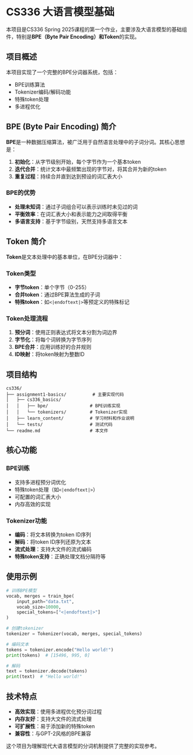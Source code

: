# CS336 大语言模型基础

本项目是CS336 Spring 2025课程的第一个作业，主要涉及大语言模型的基础组件，特别是**BPE（Byte Pair Encoding）**和**Token**的实现。

## 项目概述

本项目实现了一个完整的BPE分词器系统，包括：
- BPE训练算法
- Tokenizer编码/解码功能
- 特殊token处理
- 多进程优化

## BPE (Byte Pair Encoding) 简介

**BPE**是一种数据压缩算法，被广泛用于自然语言处理中的子词分词。其核心思想是：

1. **初始化**：从字节级别开始，每个字节作为一个基本token
2. **迭代合并**：统计文本中最频繁出现的字节对，将其合并为新的token
3. **重复过程**：持续合并直到达到预设的词汇表大小

### BPE的优势
- **处理未知词**：通过子词组合可以表示训练时未见过的词
- **平衡效率**：在词汇表大小和表示能力之间取得平衡
- **多语言支持**：基于字节级别，天然支持多语言文本

## Token 简介

**Token**是文本处理中的基本单位，在BPE分词器中：

### Token类型
- **字节token**：单个字节（0-255）
- **合并token**：通过BPE算法生成的子词
- **特殊token**：如`<|endoftext|>`等预定义的特殊标记

### Token处理流程
1. **预分词**：使用正则表达式将文本分割为词边界
2. **字节化**：将每个词转换为字节序列
3. **BPE合并**：应用训练好的合并规则
4. **ID映射**：将token映射为整数ID

## 项目结构

```
cs336/
├── assignment1-basics/          # 主要实现代码
│   ├── cs336_basics/
│   │   ├── bpe/                # BPE训练实现
│   │   └── tokenizers/         # Tokenizer实现
│   ├── learn_content/          # 学习材料和作业说明
│   └── tests/                  # 测试代码
└── readme.md                   # 本文件
```

## 核心功能

### BPE训练
- 支持多进程预分词优化
- 特殊token处理（如`<|endoftext|>`）
- 可配置的词汇表大小
- 内存高效的实现

### Tokenizer功能
- **编码**：将文本转换为token ID序列
- **解码**：将token ID序列还原为文本
- **流式处理**：支持大文件的流式编码
- **特殊token支持**：正确处理文档分隔符等

## 使用示例

```python
# 训练BPE模型
vocab, merges = train_bpe(
    input_path="data.txt",
    vocab_size=10000,
    special_tokens=["<|endoftext|>"]
)

# 创建tokenizer
tokenizer = Tokenizer(vocab, merges, special_tokens)

# 编码文本
tokens = tokenizer.encode("Hello world!")
print(tokens)  # [15496, 995, 0]

# 解码
text = tokenizer.decode(tokens)
print(text)  # "Hello world!"
```

## 技术特点

- **高效实现**：使用多进程优化预分词过程
- **内存友好**：支持大文件的流式处理
- **可扩展性**：易于添加新的特殊token
- **兼容性**：与GPT-2风格的BPE兼容

这个项目为理解现代大语言模型的分词机制提供了完整的实现参考。